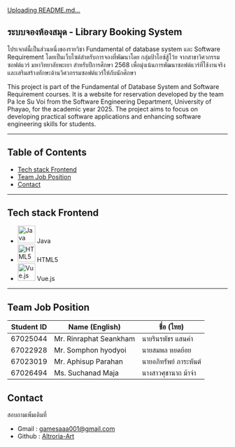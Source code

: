 [Uploading README.md…]()
## ระบบจองห้องสมุด - Library Booking System

โปรเจกต์นี้เป็นส่วนหนึ่งของรายวิชา Fundamental of database system และ Software Requirement โดยเป็นเว็บไซต์สำหรับการจองที่พัฒนาโดย กลุ่มป้าไอซ์สู้โว้ย จากสาขาวิศวกรรมซอฟต์แวร์ มหาวิทยาลัยพะเยา สำหรับปีการศึกษา 2568 เพื่อมุ่งเน้นการพัฒนาซอฟต์แวร์ที่ใช้งานจริงและเสริมสร้างทักษะด้านวิศวกรรมซอฟต์แวร์ให้กับนักศึกษา

This project is part of the Fundamental of Database System and Software Requirement courses. It is a website for reservation developed by the team Pa Ice Su Voi from the Software Engineering Department, University of Phayao, for the academic year 2025. The project aims to focus on developing practical software applications and enhancing software engineering skills for students.

---

## Table of Contents

- [Tech stack Frontend](#tech-stack-frontend)
- [Team Job Position](#team-job-position)
- [Contact](#contact)

---

## Tech stack Frontend

- <img src="https://cdn.simpleicons.org/openjdk" alt="Java" width="40"/> Java  
- <img src="https://cdn.simpleicons.org/html5" alt="HTML5" width="40"/> HTML5  
- <img src="https://cdn.simpleicons.org/vuedotjs" alt="Vue.js" width="40"/> Vue.js

---

## Team Job Position

| Student ID | Name (English)             | ชื่อ (ไทย)                          |
|------------|----------------------------|--------------------------------------|
| 67025044   | Mr. Rinraphat Seankham     | นายรินรพัชร แสนคำ                    |
| 67022928   | Mr. Somphon hyodyoi        | นายสมพล หยดย้อย                    |
| 67023019   | Mr. Aphisup Parahan        | นายอภิทรัพย์ ภาระหันต์                 |
| 67026494   | Ms. Suchanad Maja          | นางสาวศุชานาถ ม้าจ่า                  |

## Contact

สอบถามเพิ่มเติมที่

- Gmail : [gamesaaa001@gmail.com](mailto:gamesaaa001@gmail.com)
- Github : [Altroria-Art](https://github.com/Altroria-Art)
